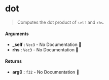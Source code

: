 # dot

>  Computes the dot product of `self` and `rhs`.

#### Arguments

- **\_self** : `Vec3` \- No Documentation 🚧
- **rhs** : `Vec3` \- No Documentation 🚧

#### Returns

- **arg0** : `f32` \- No Documentation 🚧